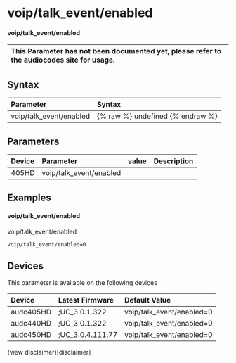 ﻿---
description: voip/talk_event/enabled
search: false
---

# voip/talk_event/enabled

#### voip/talk_event/enabled


| This Parameter has not been documented yet, please refer to the audiocodes site for usage.  |
| :--- |

## Syntax
| Parameter | Syntax |
| :--- | :--- |
|voip/talk_event/enabled | {% raw %} undefined {% endraw %} |

## Parameters
|Device|Parameter|value|Description|
|:---|:---|:---|:---|
| 405HD | voip/talk_event/enabled |  |  |

## Examples
#### voip/talk_event/enabled

voip/talk_event/enabled

```
voip/talk_event/enabled=0
```

## Devices
This parameter is available on the following devices

| Device | Latest Firmware | Default Value |
|:---|:---|:---|
| audc405HD | ;UC_3.0.1.322 | voip/talk_event/enabled=0 
| audc440HD | ;UC_3.0.1.322 | voip/talk_event/enabled=0 
| audc450HD | ;UC_3.0.4.111.77 | voip/talk_event/enabled=0 

(view disclaimer)[disclaimer]
